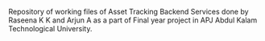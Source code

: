 Repository of working files of Asset Tracking Backend Services done by Raseena K K and Arjun A as a part of Final year project in APJ Abdul Kalam Technological University.
